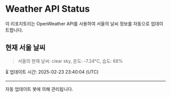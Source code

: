 
# Weather API Status

이 리포지토리는 OpenWeather API를 사용하여 서울의 날씨 정보를 자동으로 업데이트합니다.

## 현재 서울 날씨
> 서울의 현재 날씨: clear sky, 온도: -7.24°C, 습도: 68%

⏳ 업데이트 시간: 2025-02-23 23:40:04 (UTC)

---
자동 업데이트 봇에 의해 관리됩니다.
